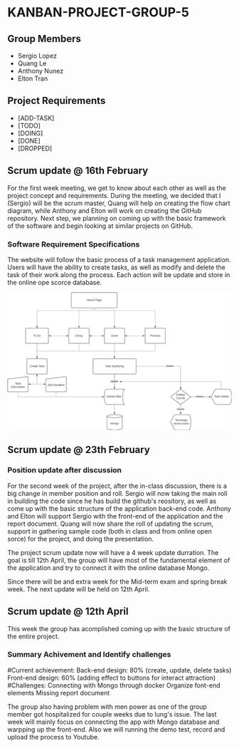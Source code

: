 # **KANBAN-PROJECT-GROUP-5**


## Group Members
 
- Sergio Lopez
- Quang Le
- Anthony Nunez
- Elton Tran
 
## Project Requirements 

- [ADD-TASK]
- [TODO]
- [DOING]
- [DONE]
- [DROPPED]

## Scrum update @ 16th February
For the first week meeting, we get to know about each other as well as the project concept and requirements. During the meeting, we decided that I (Sergio) will be the scrum master, Quang will help on creating the flow chart diagram, while Anthony and Elton will work on creating the GitHub repository. Next step, we planning on coming up with the basic framework of the software and begin looking at similar projects on GitHub. 

### Software Requirement Specifications
The website will follow the basic process of a task management application. Users will have the ability to create tasks, as well as modify and delete the task of their work along the process. Each action will be update and store in the online ope scorce database.

![flowchart](flowchart.png)

## Scrum update @ 23th February
### Position update after discussion 
For the second week of the project, after the in-class discussion, there is a big change in member position and roll. Sergio will now taking the main roll in building the code since he has build the github's reository, as well as come up with the basic structure of the application back-end code. Anthony and Elton will support Sergio with the front-end of the application and the report document. Quang will now share the roll of updating the scrum, support in gathering sample code (both in class and from online open sorce) for the project, and doing the presentation. 

The project scrum update now will have a 4 week update durration. The goal is till 12th April, the group will have most of the fundamental element of the application and try to connect it with the online database Mongo.

Since there will be and extra week for the Mid-term exam and spring break week. The next update will be held on 12th April.

## Scrum update @ 12th April
This week the group has acomplished coming up with the basic structure of the entire project.
### Summary Achivement and Identify challenges 
#Current achievement:
Back-end design: 80% (create, update, delete tasks)
Front-end design: 60% (adding effect to buttons for interact attraction)
#Challenges:
Connecting with Mongo through docker
Organize font-end elements
Missing report document

The group also having problem with men power as one of the group member got hospitalized for couple weeks due to lung's issue.
The last week will mainly focus on connecting the app with Mongo database and warpping up the front-end. Also we will running the demo test, record and upload the process to Youtube.